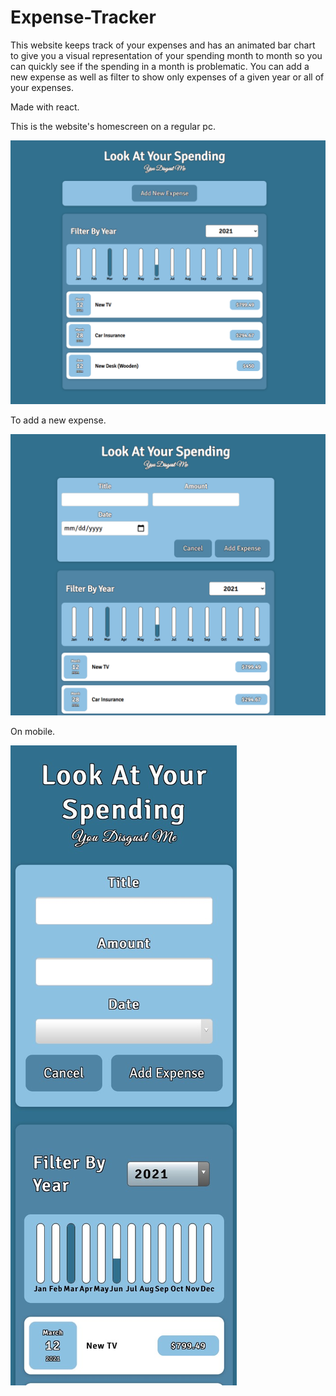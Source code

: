 # Expense-Tracker
This website keeps track of your expenses and has an animated bar chart to give you a visual representation of your spending
month to month so you can quickly see if the spending in a month is problematic. You can add a new expense as well as 
filter to show only expenses of a given year or all of your expenses. 

Made with react.

This is the website's homescreen on a regular pc.

<img src="Images/homescreen.png" width="750">



To add a new expense.

<img src="Images/new expense.png" width="750">



On mobile.

<img src="Images/mobile screen.JPG">





